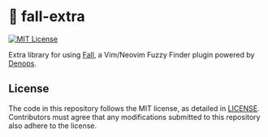 # 🍂 fall-extra

[![MIT License](https://img.shields.io/badge/license-MIT-blue.svg)](LICENSE)

Extra library for using [Fall](https://github.com/vim-fall/fall), a Vim/Neovim
Fuzzy Finder plugin powered by
[Denops](https://github.com/vim-denops/denops.vim).

## License

The code in this repository follows the MIT license, as detailed in
[LICENSE](./LICENSE). Contributors must agree that any modifications submitted
to this repository also adhere to the license.
